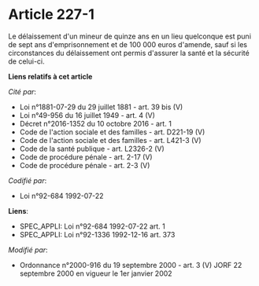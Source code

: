 # Article 227-1

Le délaissement d'un mineur de quinze ans en un lieu quelconque est puni de sept ans d'emprisonnement et de 100 000 euros
d'amende, sauf si les circonstances du délaissement ont permis d'assurer la santé et la sécurité de celui-ci.

**Liens relatifs à cet article**

_Cité par_:

  - Loi n°1881-07-29 du 29 juillet 1881 - art. 39 bis (V)
  - Loi n°49-956 du 16 juillet 1949 - art. 4 (V)
  - Décret n°2016-1352 du 10 octobre 2016 - art. 1
  - Code de l'action sociale et des familles - art. D221-19 (V)
  - Code de l'action sociale et des familles - art. L421-3 (V)
  - Code de la santé publique - art. L2326-2 (V)
  - Code de procédure pénale - art. 2-17 (V)
  - Code de procédure pénale - art. 2-3 (V)

_Codifié par_:

  - Loi n°92-684 1992-07-22

**Liens**:

  - SPEC_APPLI: Loi n°92-684 1992-07-22 art. 1
  - SPEC_APPLI: Loi n°92-1336 1992-12-16 art. 373

_Modifié par_:

  - Ordonnance n°2000-916 du 19 septembre 2000 - art. 3 (V) JORF 22 septembre 2000 en vigueur le 1er janvier 2002

